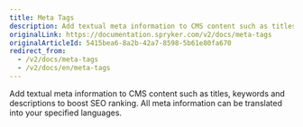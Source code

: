 ```yaml
---
title: Meta Tags
description: Add textual meta information to CMS content such as titles, keywords and descriptions to boost SEO ranking.
originalLink: https://documentation.spryker.com/v2/docs/meta-tags
originalArticleId: 5415bea6-8a2b-42a7-8598-5b61e80fa670
redirect_from:
  - /v2/docs/meta-tags
  - /v2/docs/en/meta-tags
---
```


Add textual meta information to CMS content such as titles, keywords and descriptions to boost SEO ranking. All meta information can be translated into your specified languages.
